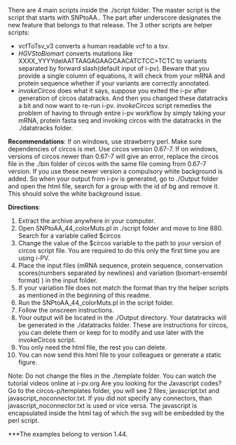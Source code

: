 There are 4 main scripts inside the ./script folder. The master script is the script that starts with SNPtoAA.. 
The part after underscore designates the new feature that belongs to that release. 
The 3 other scripts are helper scripts:

 * vcfToTsv_v3 converts a human readable vcf to a tsv. 
 * _HGVStoBiomart_ converts mutations like XXXX_YYYYdelAATTAAGAGAAGCAACATCTCC>TCTC to variants separated by forward slash(default input of i-pv). 
 Beware that you provide a single column of equations, it will check from your mRNA and protein sequence whether if your variants are correctly annotated. 
 * _invokeCircos_ does what it says, suppose you exited the i-pv after generation of circos datatracks. 
And then you changed these datatracks a bit and now want to re-run i-pv. 
*invokeCircos* script remedies the problem of having to through entire i-pv workflow by simply taking your mRNA, protein fasta seq and invoking circos with the datatracks in the ./datatracks folder.

__Recommendations__: If on windows, use strawberry perl. Make sure dependencies of circos is met. Use circos version 0.67-7. 
If on windows, versions of circos newer than 0.67-7 will give an error, replace the circos file in the ./bin folder of circos with the same file coming from 0.67-7 version. 
If you use these newer version a compulsory white background is added. So when your output from i-pv is generated, go to ./Output folder and open the html file, search for a group with the id of bg and remove it. 
This should solve the white background issue.

__Directions__:

 1. Extract the archive anywhere in your computer.
 2. Open SNPtoAA_44_colorMuts.pl in ./script folder and move to line 880. Search for a variable called $circos
 3. Change the value of the $circos variable to the path to your version of circos script file. You are required to do this only the first time you are using i-PV.
 4. Place the input files (mRNA sequence, protein sequence, conservation scores(numbers separated by newlines) and variation (biomart-ensembl format) ) in the input folder.
 5. If your variation file does not match the format than try the helper scripts as mentioned in the beginning of this readme.
 6. Run the SNPtoAA_44_colorMuts.pl in the script folder.
 7. Follow the onscreen instructions.
 8. Your output will be located in the ./Output directory. Your datatracks will be generated in the ./datatracks folder. These are instructions for circos, you can delete them or keep for to modify and use later with the invokeCircos script.
 9. You only need the html file, the rest you can delete.
 10. You can now send this html file to your colleagues or generate a static figure.

Note: Do not change the files in the ./template folder.
You can watch the tutorial videos online at i-pv.org
Are you looking for the Javascript codes? Go to the circos-p/templates folder, you will see 2 files; javascript.txt and javascript_noconnector.txt.
If you did not specify any connectors, than javascript_noconnector.txt is used or vice versa. The javascript is encapsulated inside the html tag of which the svg will be embedded by the perl script.

***The examples belong to version 1.44.